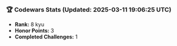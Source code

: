 ### 🏆 Codewars Stats (Updated: 2025-03-11 19:06:25 UTC)

- **Rank:** 8 kyu
- **Honor Points:** 3
- **Completed Challenges:** 1
